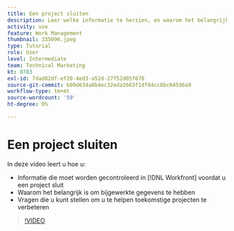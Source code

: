 ```yaml
---
title: Een project sluiten
description: Leer welke informatie te herzien, en waarom het belangrijk is om bijgewerkte gegevens te hebben, in een project alvorens het te sluiten in [!DNL  Workfront].
activity: use
feature: Work Management
thumbnail: 335096.jpeg
type: Tutorial
role: User
level: Intermediate
team: Technical Marketing
kt: 8783
exl-id: 7dad82df-ef20-4ed3-a52d-27f52d05f678
source-git-commit: b09d634a8b4ec32eda2663f1df04cc8bc04596a9
workflow-type: tm+mt
source-wordcount: '59'
ht-degree: 0%

---
```


# Een project sluiten

In deze video leert u hoe u:

* Informatie die moet worden gecontroleerd in [!DNL Workfront] voordat u een project sluit
* Waarom het belangrijk is om bijgewerkte gegevens te hebben
* Vragen die u kunt stellen om u te helpen toekomstige projecten te verbeteren

>[!VIDEO](https://video.tv.adobe.com/v/335096/?quality=12)

<!---
learn more urls:
Update task status
Issue statuses
--->
